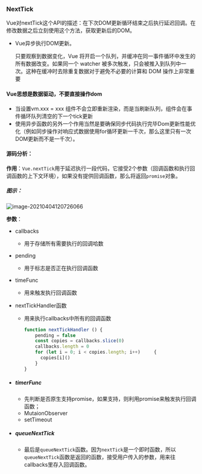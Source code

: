 ### NextTick

Vue对nextTick这个API的描述：在下次DOM更新循环结束之后执行延迟回调。在修改数据之后立刻使用这个方法，获取更新后的DOM。

- Vue异步执行DOM更新。

  只要观察到数据变化，Vue 将开启一个队列，并缓冲在同一事件循环中发生的所有数据改变。如果同一个 watcher 被多次触发，只会被推入到队列中一次。这种在缓冲时去除重复数据对于避免不必要的计算和 DOM 操作上非常重要

#### Vue思想是数据驱动，不要直接操作dom

- 当设置vm.xxx = xxx  组件不会立即重新渲染，而是当刷新队列，组件会在事件循环队列清空的下一个tick更新
- 使用异步函数的另外一个作用当然是要确保同步代码执行完毕Dom更新性能优化（例如同步操作对响应式数据使用for循环更新一千次，那么这里只有一次DOM更新而不是一千次）。



#### 源码分析：

**作用**：`Vue.nextTick`用于延迟执行一段代码，它接受2个参数（回调函数和执行回调函数的上下文环境），如果没有提供回调函数，那么将返回`promise`对象。

##### 图示：

![image-20210404120726066](F:\github\js_note\Frame\Vue\note\image-20210404120726066.png)

**参数**：

- callbacks

  - 用于存储所有需要执行的回调哈数

- pending

  - 用于标志是否正在执行回调函数

- timeFunc

  - 用来触发执行回调函数

- nextTickHandler函数

  - 用来执行callbacks中所有的回调函数

    ```js
    function nextTickHandler () {
        pending = false
        const copies = callbacks.slice(0)
        callbacks.length = 0
        for (let i = 0; i < copies.length; i++) 	{
          copies[i]()
        }
    }
    ```

- ##### timerFunc

  - 先判断是否原生支持promise，如果支持，则利用promise来触发执行回调函数；
  - MutaionObserver
  - setTimeout

- ##### queueNextTick

  - 最后是`queueNextTick`函数。因为`nextTick`是一个即时函数，所以`queueNextTick`函数是返回的函数，接受用户传入的参数，用来往callbacks里存入回调函数。

